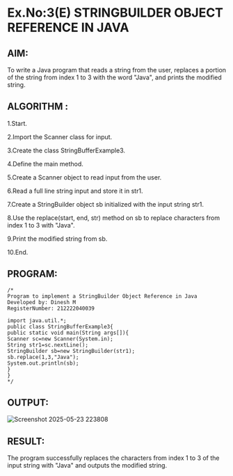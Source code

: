 # Ex.No:3(E)  STRINGBUILDER OBJECT REFERENCE IN JAVA

## AIM:
To write a Java program that reads a string from the user, replaces a portion of the string from index 1 to 3 with the word "Java", and prints the modified string.



## ALGORITHM :
1.Start.

2.Import the Scanner class for input.

3.Create the class StringBufferExample3.

4.Define the main method.

5.Create a Scanner object to read input from the user.

6.Read a full line string input and store it in str1.

7.Create a StringBuilder object sb initialized with the input string str1.

8.Use the replace(start, end, str) method on sb to replace characters from index 1 to 3 with "Java".

9.Print the modified string from sb.

10.End.


## PROGRAM:
 ```
/*
Program to implement a StringBuilder Object Reference in Java
Developed by: Dinesh M
RegisterNumber: 212222040039

import java.util.*;
public class StringBufferExample3{  
public static void main(String args[]){ 
Scanner sc=new Scanner(System.in);
String str1=sc.nextLine();
StringBuilder sb=new StringBuilder(str1);  
sb.replace(1,3,"Java");  
System.out.println(sb); 
}  
}  
*/
```


## OUTPUT:
![Screenshot 2025-05-23 223808](https://github.com/user-attachments/assets/a2d15300-ae93-4da6-b478-408e252e4dd7)



## RESULT:
The program successfully replaces the characters from index 1 to 3 of the input string with "Java" and outputs the modified string.

